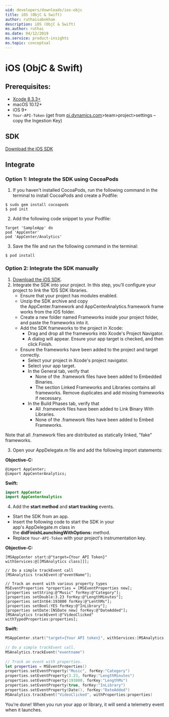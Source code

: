 ```yaml
---
uid: developers/downloads/ios-objc
title: iOS (ObjC & Swift)
author: ruthaisabokhae
description: iOS (ObjC & Swift)
ms.author: ruthai
ms.date: 04/12/2019
ms.service: product-insights
ms.topic: conceptual
---
```


# iOS (ObjC & Swift)
 
## Prerequisites:
- [Xcode 8.3.3+](https://developer.apple.com/xcode/downloads/)
- macOS 10.12+ 
- iOS 9+ 
- `Your-API-Token` (get from [pi.dynamics.com](http://pi.dynamics.com)>team>project>settings – copy the Ingestion Key)

## SDK
[Download the iOS SDK](https://github.com/Microsoft/AppCenter-SDK-Apple/releases/latest)

## Integrate
### Option 1: Integrate the SDK using CocoaPods

1. If you haven't installed CocoaPods, run the following command in the terminal to install CocoaPods and create a Podfile:

```Terminal
$ sudo gem install cocoapods 
$ pod init
```

2. Add the following code snippet to your Podfile:

```Podfile
Target 'SampleApp' do 
pod 'AppCenter' 
pod 'AppCenter/Analytics'
```

3. Save the file and run the following command in the terminal:

```Terminal
$ pod install
```

### Option 2: Integrate the SDK manually
1. [Download the iOS SDK](https://github.com/Microsoft/AppCenter-SDK-Apple/releases/latest).
2. Integrate the SDK into your project. In this step, you’ll configure your project to link the 1DS SDK libraries.
    * Ensure that your project has modules enabled.
    * Unzip the SDK archive and copy the AppCenter.framework and AppCenterAnalytics.framework frameworks from the iOS folder.
    * Create a new folder named Frameworks inside your project folder, and paste the frameworks into it.
    * Add the SDK frameworks to the project in Xcode:
        * Drag and drop all the frameworks into Xcode's Project Navigator.
        * A dialog will appear. Ensure your app target is checked, and then click Finish.
    * Ensure the frameworks have been added to the project and target correctly.
        * Select your project in Xcode's project navigator.
        * Select your app target.
        * In the General tab, verify that
            * None of the .framework files have been added to Embedded Binaries.
            * The section Linked Frameworks and Libraries contains all frameworks. Remove duplicates and add missing frameworks if necessary.
        * In the Build Phases tab, verify that
            * All .framework files have been added to Link Binary With Libraries.
            * None of the .framework files have been added to Embed Frameworks.

Note that all .framework files are distributed as statically linked, "fake" frameworks.

3. Open your AppDelegate.m file and add the following import statements:

**Objective-C:**

```obj-c
@import AppCenter; 
@import AppCenterAnalytics;
```

**Swift:**

```swift
import AppCenter 
import AppCenterAnalytics 
```

4. Add the **start method** and **start tracking** events.

* Start the SDK from an app.
* Insert the following code to start the SDK in your app's AppDelegate.m class in the **didFinishLaunchingWithOptions:** method. 
* Replace `Your-API-Token` with your project's instrumentation key.

**Objective-C:**

```obj-c
[MSAppCenter start:@"target={Your API Token}" withServices:@[[MSAnalytics class]]]; 

// Do a simple trackEvent call 
[MSAnalytics trackEvent:@"eventName"]; 
 
// Track an event with various property types 
MSEventProperties *properties = [MSEventProperties new]; 
[properties setString:@"Music" forKey:@"Category"]; 
[properties setDouble:3.23 forKey:@"LengthMinutes"]; 
[properties setInt64:193800 forKey:@"LenthMs"]; 
[properties setBool:YES forKey:@"InLibrary"]; 
[properties setDate:[NSDate new] forKey:@"DateAdded"]; 
[MSAnalytics trackEvent:@"VideoClicked" withTypedProperties:properties]; 
```

**Swift:**

```swift
MSAppCenter.start("target={Your API token}", withServices:[MSAnalytics.self]) 
 
// Do a simple trackEvent call. 
MSAnalytics.trackEvent("eventname") 
 
// Track an event with properties. 
let properties = MSEventProperties() 
properties.setEventProperty("Music", forKey:"Category") 
properties.setEventProperty(3.23, forKey:"LengthMinutes") 
properties.setEventProperty(193800, forKey:"LengthMs") 
properties.setEventProperty(true, forKey:"InLibrary") 
properties.setEventProperty(Date(), forKey:"DateAdded") 
MSAnalytics.trackEvent("VideoClicked", withProperties:properties) 
```

You’re done! When you run your app or library, it will send a telemetry event when it launches.
